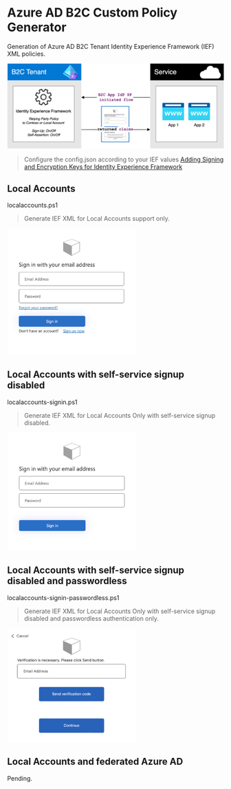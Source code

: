 # Azure AD B2C Custom Policy Generator

Generation of Azure AD B2C Tenant Identity Experience Framework (IEF) XML policies.

<img src="images/b2c-basic.png" width="600">

> Configure the config.json according to your IEF values
[Adding Signing and Encryption Keys for Identity Experience Framework](https://learn.microsoft.com/en-us/azure/active-directory-b2c/tutorial-create-user-flows?pivots=b2c-custom-policy#add-signing-and-encryption-keys-for-identity-experience-framework-applications)

## Local Accounts
localaccounts.ps1
> Generate IEF XML for Local Accounts support only.

<img src="images/b2c-local-accounts.png" width="300">

## Local Accounts with self-service signup disabled
localaccounts-signin.ps1
> Generate IEF XML for Local Accounts Only with self-service signup disabled.

<img src="images/b2c-local-accounts-signup-disabled.png" width="300">

## Local Accounts with self-service signup disabled and passwordless
localaccounts-signin-passwordless.ps1
> Generate IEF XML for Local Accounts Only with self-service signup disabled and passwordless authentication only.

<img src="images/b2c-local-accounts-signup-disabled-passwordless.png" width="300">

## Local Accounts and federated Azure AD
Pending.